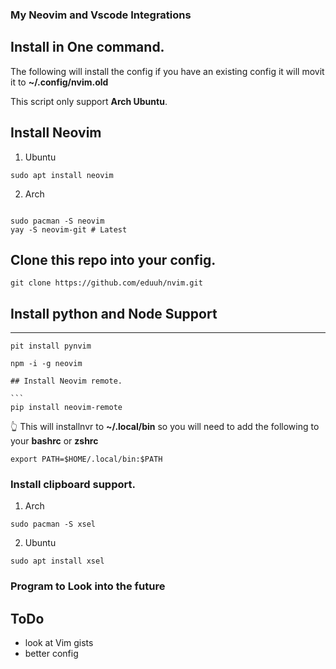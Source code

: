 ### My Neovim and Vscode Integrations

## Install in One command.

The following will install the config if you have an existing config it will movit it to **~/.config/nvim.old**

This script only support **Arch Ubuntu**.

## Install Neovim

1. Ubuntu

```
sudo apt install neovim
```

2. Arch

```

sudo pacman -S neovim
yay -S neovim-git # Latest

```

## Clone this repo into your config.

```
git clone https://github.com/eduuh/nvim.git

```

## Install python and Node Support

<hr>

```
pit install pynvim
```

````
npm -i -g neovim

## Install Neovim remote.

```
pip install neovim-remote
````

👆 This will installnvr to **~/.local/bin** so you will need to add the following to your **bashrc** or **zshrc**

```
export PATH=$HOME/.local/bin:$PATH
```

### Install clipboard support.

1. Arch

```
sudo pacman -S xsel
```

2. Ubuntu

```
sudo apt install xsel
```
### Program to Look into the future


## ToDo

- look at Vim gists
- better config

